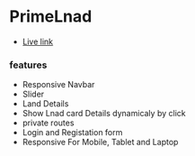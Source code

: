 # PrimeLnad
- [Live link](https://assignment-nine-e5a2b.web.app/)
### features
- Responsive Navbar 
- Slider
- Land Details
- Show Lnad card Details dynamicaly by click 
- private routes
- Login and Registation form
- Responsive For Mobile, Tablet and Laptop

